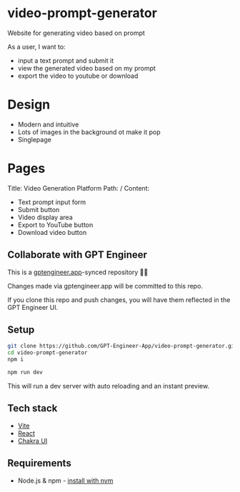 # video-prompt-generator

Website for generating video based on prompt

As a user, I want to:
- input a text prompt and submit it
- view the generated video based on my prompt
- export the video to youtube or download

# Design
- Modern and intuitive
- Lots of images in the background ot make it pop
- Singlepage

# Pages

Title: Video Generation Platform
Path: /
Content:
- Text prompt input form
- Submit button
- Video display area
- Export to YouTube button
- Download video button

## Collaborate with GPT Engineer

This is a [gptengineer.app](https://gptengineer.app)-synced repository 🌟🤖

Changes made via gptengineer.app will be committed to this repo.

If you clone this repo and push changes, you will have them reflected in the GPT Engineer UI.

## Setup

```sh
git clone https://github.com/GPT-Engineer-App/video-prompt-generator.git
cd video-prompt-generator
npm i
```

```sh
npm run dev
```

This will run a dev server with auto reloading and an instant preview.

## Tech stack

- [Vite](https://vitejs.dev/)
- [React](https://react.dev/)
- [Chakra UI](https://chakra-ui.com/)

## Requirements

- Node.js & npm - [install with nvm](https://github.com/nvm-sh/nvm#installing-and-updating)
